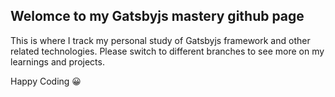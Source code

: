 ## Welomce to my Gatsbyjs mastery github page

This is where I track my personal study of Gatsbyjs  framework and other related technologies. Please switch to different branches to see more on my learnings and projects.

Happy Coding 😀
